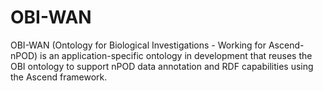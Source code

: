 # OBI-WAN

OBI-WAN (Ontology for Biological Investigations - Working for Ascend-nPOD) is an application-specific ontology in development that reuses the OBI ontology to support nPOD data annotation and RDF capabilities using the Ascend framework.  